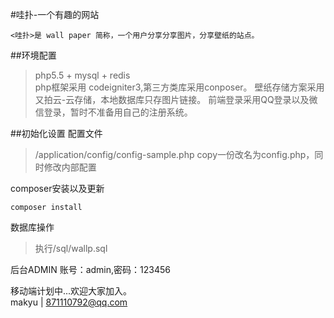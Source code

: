 
#哇扑-一个有趣的网站

    <哇扑>是 wall paper 简称，一个用户分享分享图片，分享壁纸的站点。

##环境配置
>php5.5 + mysql + redis  
>php框架采用 codeigniter3,第三方类库采用conposer。
>壁纸存储方案采用又拍云-云存储，本地数据库只存图片链接。
>前端登录采用QQ登录以及微信登录，暂时不准备用自己的注册系统。

##初始化设置
配置文件
>/application/config/config-sample.php copy一份改名为config.php，同时修改内部配置

composer安装以及更新
```shell
composer install
```
数据库操作

>执行/sql/wallp.sql

后台ADMIN 账号：admin,密码：123456

移动端计划中...欢迎大家加入。  
  makyu | 871110792@qq.com